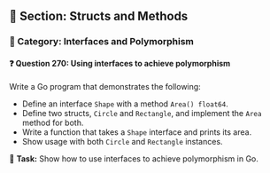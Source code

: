 ## 📘 Section: Structs and Methods  
### 🔹 Category: Interfaces and Polymorphism  
#### ❓ Question 270: Using interfaces to achieve polymorphism

Write a Go program that demonstrates the following:

- Define an interface `Shape` with a method `Area() float64`.
- Define two structs, `Circle` and `Rectangle`, and implement the `Area` method for both.
- Write a function that takes a `Shape` interface and prints its area.
- Show usage with both `Circle` and `Rectangle` instances.

🔧 **Task:** Show how to use interfaces to achieve polymorphism in Go.
